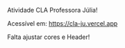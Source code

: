 Atividade CLA Professora Júlia!

Acessível em:
https://cla-ju.vercel.app

Falta ajustar cores e Header!